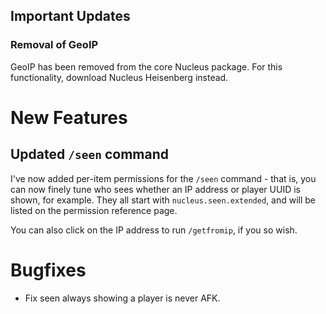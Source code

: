 ## Important Updates

### Removal of GeoIP

GeoIP has been removed from the core Nucleus package. For this functionality, download Nucleus Heisenberg instead.

# New Features

## Updated `/seen` command
 
 I've now added per-item permissions for the `/seen` command - that is, you can now finely tune who sees whether an IP address or player
 UUID is shown, for example. They all start with `nucleus.seen.extended`, and will be listed on the permission reference page.
 
 You can also click on the IP address to run `/getfromip`, if you so wish.

# Bugfixes

* Fix seen always showing a player is never AFK.